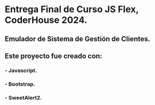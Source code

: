 # Entrega Final de Curso JS Flex, CoderHouse 2024.

## Emulador de Sistema de Gestión de Clientes.

## Este proyecto fue creado con:
### - Javascript.
### - Bootstrap.
### - SweetAlert2.
